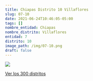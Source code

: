 ```yaml
---
title: Chiapas Distrito 10 Villaflores
slug: 07-10
date: 2021-06-24T10:46:05-05:00
tags: []
nombre_entidad: Chiapas
nombre_distrito: Villaflores
entidad: 7
distrito: 10
image_path: /img/07-10.png
draft: false
---
```


![](/img/07-10.png)

[Ver los 300 distritos](/docs/elecciones-2021)
